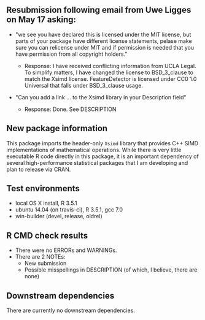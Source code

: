 ## Resubmission following email from Uwe Ligges on May 17 asking:

* "we see you have declared this is licensed under the MIT license, but parts of your
package have different license statements, pelase make sure you can relicense under MIT
and if permission is needed that you have permission from all copyright holders."

  - Response: I have received conflicting information from UCLA Legal.  To simplify
  matters, I have changed the license to BSD_3_clause to match the Xsimd license.
  FeatureDetector is licensed under CC0 1.0 Universal that falls under BSD_3_clause usage.

* "Can you add a link ... to the Xsimd library in your Description field"

  - Response: Done. See DESCRIPTION

## New package information
This package imports the header-only `Xsimd` library that provides C++ SIMD
implementations of mathematical operations.  While there is very little executable
R code directly in this package, it is an important dependency of several high-performance
statistical packages that I am developing and plan to release via CRAN.

## Test environments
* local OS X install, R 3.5.1
* ubuntu 14.04 (on travis-ci), R 3.5.1, gcc 7.0
* win-builder (devel, release, oldrel)

## R CMD check results
* There were no ERRORs and WARNINGs.
* There are 2 NOTEs:
  - New submission
  - Possible misspellings in DESCRIPTION (of which, I believe, there are none)

## Downstream dependencies
There are currently no downstream dependencies.
